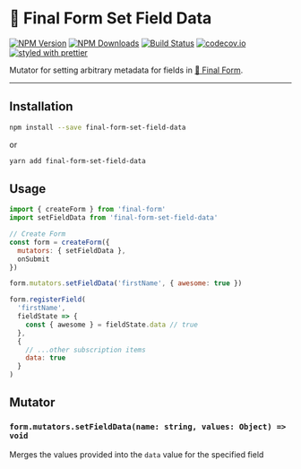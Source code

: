 # 🏁 Final Form Set Field Data

[![NPM Version](https://img.shields.io/npm/v/final-form-set-field-data.svg?style=flat)](https://www.npmjs.com/package/final-form-set-field-data)
[![NPM Downloads](https://img.shields.io/npm/dm/final-form-set-field-data.svg?style=flat)](https://www.npmjs.com/package/final-form-set-field-data)
[![Build Status](https://travis-ci.org/final-form/final-form-set-field-data.svg?branch=master)](https://travis-ci.org/final-form/final-form-set-field-data)
[![codecov.io](https://codecov.io/gh/final-form/final-form-set-field-data/branch/master/graph/badge.svg)](https://codecov.io/gh/final-form/final-form-set-field-data)
[![styled with prettier](https://img.shields.io/badge/styled_with-prettier-ff69b4.svg)](https://github.com/prettier/prettier)

Mutator for setting arbitrary metadata for fields in
[🏁 Final Form](https://github.com/final-form/final-form).

---

## Installation

```bash
npm install --save final-form-set-field-data
```

or

```bash
yarn add final-form-set-field-data
```

## Usage

```js
import { createForm } from 'final-form'
import setFieldData from 'final-form-set-field-data'

// Create Form
const form = createForm({
  mutators: { setFieldData },
  onSubmit
})

form.mutators.setFieldData('firstName', { awesome: true })

form.registerField(
  'firstName',
  fieldState => {
    const { awesome } = fieldState.data // true
  },
  {
    // ...other subscription items
    data: true
  }
)
```

## Mutator

### `form.mutators.setFieldData(name: string, values: Object) => void`

Merges the values provided into the `data` value for the specified field
